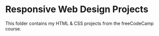 # Responsive Web Design Projects
This folder contains my HTML & CSS projects from the freeCodeCamp course.
